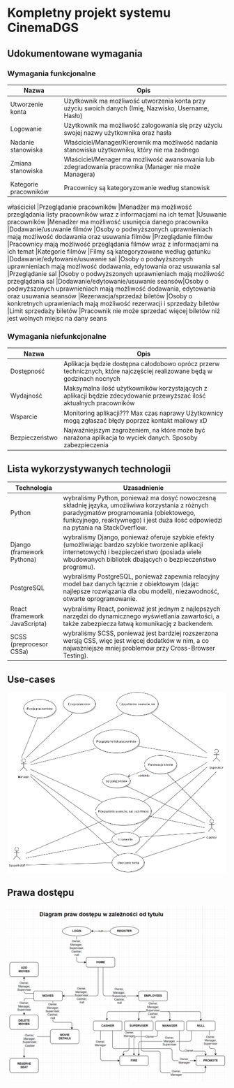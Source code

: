 # Kompletny projekt systemu CinemaDGS

## Udokumentowane wymagania
### Wymagania funkcjonalne
|               Nazwa                 |               Opis                |
|-------------------------------------|-----------------------------------|
|Utworzenie konta                     |Użytkownik ma możliwość utworzenia konta przy użyciu swoich danych (Imię, Nazwisko, Username, Hasło)
|Logowanie                            |Użytkownik ma możliwość zalogowania się przy użyciu swojej nazwy użytkownika oraz hasła
|Nadanie stanowiska                   |Właściciel/Manager/Kierownik ma możliwość nadania stanowiska użytkowniku, który nie ma żadnego
|Zmiana stanowiska                    |Właściciel/Menager ma możliwość awansowania lub zdegradowania pracownika (Manager nie może Managera)
|Kategorie pracowników                |Pracownicy są kategoryzowanie według stanowisk
właściciel
|Przeglądanie pracowników             |Menadżer ma możliwość przeglądania listy pracowników wraz z informacjami na ich temat
|Usuwanie pracowników                 |Menadżer ma możliwość usunięcia danego pracownika
|Dodawanie/usuwanie filmów            |Osoby o podwyższonych uprawnieniach mają możliwość dodawania oraz usuwania filmów
|Przeglądanie filmów                  |Pracownicy mają możliwość przeglądania filmów wraz z informacjami na ich temat
|Kategorie filmów                     |Filmy są kategoryzowane według gatunku
|Dodawanie/edytowanie/usuwanie sal    |Osoby o podwyższonych uprawnieniach mają możliwość dodawania, edytowania oraz usuwania sal
|Przeglądanie sal                     |Osoby o podwyższonych uprawnieniach mają możliwość przeglądania sal
|Dodawanie/edytowanie/usuwanie seansów|Osoby o podwyższonych uprawnieniach mają możliwość dodawania, edytowania oraz usuwania seansów
|Rezerwacja/sprzedaż biletów          |Osoby o konkretnych uprawieniach mają możliwość rezerwacji i sprzedaży biletów
|Limit sprzedaży biletów              |Pracownik nie może sprzedać więcej biletów niż jest wolnych miejsc na dany seans
### Wymagania niefunkcjonalne
|               Nazwa                 |               Opis                |
|-------------------------------------|-----------------------------------|
|Dostępność                           |Aplikacja będzie dostępna całodobowo oprócz przerw technicznych, które najczęściej realizowane będą  w godzinach nocnych
|Wydajność                            |Maksymalna ilość użytkowników korzystających z aplikacji będzie zdecydowanie przewyższać ilość aktualnych pracowników
|Wsparcie                             |Monitoring aplikacji??? Max czas naprawy Użytkownicy mogą zgłaszać błędy poprzez kontakt mailowy xD
|Bezpieczeństwo                       |Najważniejszym zagrożeniem, na które może być narażona aplikacja to wyciek danych. Sposoby zabezpieczenia
## Lista wykorzystywanych technologii
|             Technologia             |            Uzasadnienie           |
|-------------------------------------|-----------------------------------|
|Python                               |wybraliśmy Python, ponieważ ma dosyć nowoczesną składnię języka, umożliwiwa korzystania z różnych paradygmatów programowania (obiektowego, funkcyjnego, reaktywnego) i jest duża ilość odpowiedzi na pytania na StackOverflow.
|Django (framework Pythona)           |wybraliśmy Django, ponieważ oferuje szybkie efekty (umożliwiając bardzo szybkie tworzenie aplikacji internetowych) i bezpieczeństwo (posiada wiele wbudowanych bibliotek dbających o bezpieczeństwo programu).
|PostgreSQL                           |wybraliśmy PostgreSQL, ponieważ zapewnia relacyjny model baz danych łącznie z obiektowym (dając najlepsze rozwiązania dla obu modeli), niezawodność, otwarte oprogramowanie.
|React (framework JavaScripta)        |wybraliśmy React, ponieważ jest jednym z najlepszych narzędzi do dynamicznego wyświetlania zawartości, a także zabezpiecza łatwą komunikację z backendem.
|SCSS (preprocesor CSSa)              |wybraliśmy SCSS, ponieważ jest bardziej rozszerzona wersją CSS, więc jest więcej dodatków w nim, a co najważniejsze mniej problemów przy Cross-Browser Testing).
## Use-cases
![This is a alt text.](useCase.png)
## Prawa dostępu
![This is a alt text.](prawa-dostepu-diagram.png)
